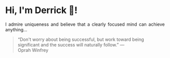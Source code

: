 # Hi, I'm Derrick 👋!
<p align="justify">I admire uniqueness and believe that a clearly focused mind can achieve anything...</p> 
<!-- #quote-start -->
<blockquote>&ldquo;Don't worry about being successful, but work toward being significant and the success will naturally follow.&rdquo; &mdash; <footer>Oprah Winfrey</footer></blockquote>
<!-- #quote-end -->
